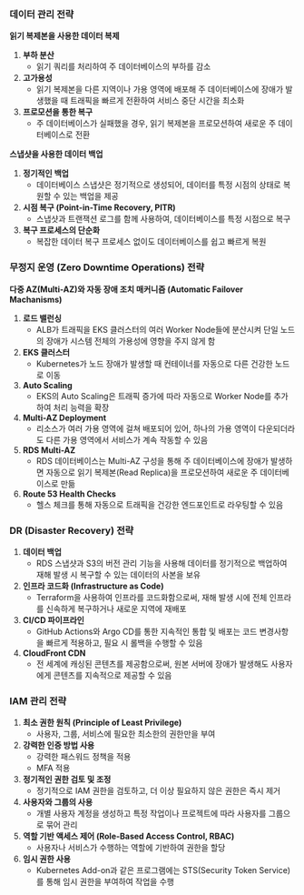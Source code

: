 ### 데이터 관리 전략

**읽기 복제본을 사용한 데이터 복제**

1. **부하 분산**
    - 읽기 쿼리를 처리하여 주 데이터베이스의 부하를 감소
2. **고가용성**
    - 읽기 복제본을 다른 지역이나 가용 영역에 배포해 주 데이터베이스에 장애가 발생했을 때 트래픽을 빠르게 전환하여 서비스 중단 시간을 최소화
3. **프로모션을 통한 복구**
    - 주 데이터베이스가 실패했을 경우, 읽기 복제본을 프로모션하여 새로운 주 데이터베이스로 전환

**스냅샷을 사용한 데이터 백업**

1. **정기적인 백업**
    - 데이터베이스 스냅샷은 정기적으로 생성되어, 데이터를 특정 시점의 상태로 복원할 수 있는 백업을 제공
2. **시점 복구 (Point-in-Time Recovery, PITR)**
    - 스냅샷과 트랜잭션 로그를 함께 사용하여, 데이터베이스를 특정 시점으로 복구
3. **복구 프로세스의 단순화**
    - 복잡한 데이터 복구 프로세스 없이도 데이터베이스를 쉽고 빠르게 복원

### 무정지 운영 (Zero Downtime Operations) 전략

**다중 AZ(Multi-AZ)와 자동 장애 조치 매커니즘 (Automatic Failover Machanisms)**

1. **로드 밸런싱**
    - ALB가 트래픽을 EKS 클러스터의 여러 Worker Node들에 분산시켜 단일 노드의 장애가 시스템 전체의 가용성에 영향을 주지 않게 함
2. **EKS 클러스터**
    - Kubernetes가 노드 장애가 발생할 때 컨테이너를 자동으로 다른 건강한 노드로 이동
3. **Auto Scaling**
    - EKS의 Auto Scaling은 트래픽 증가에 따라 자동으로 Worker Node를 추가하여 처리 능력을 확장
4. **Multi-AZ Deployment**
    - 리소스가 여러 가용 영역에 걸쳐 배포되어 있어, 하나의 가용 영역이 다운되더라도 다른 가용 영역에서 서비스가 계속 작동할 수 있음
5. **RDS Multi-AZ**
    - RDS 데이터베이스는 Multi-AZ 구성을 통해 주 데이터베이스에 장애가 발생하면 자동으로 읽기 복제본(Read Replica)을 프로모션하여 새로운 주 데이터베이스로 만듦
6. **Route 53 Health Checks**
    - 헬스 체크를 통해 자동으로 트래픽을 건강한 엔드포인트로 라우팅할 수 있음

### DR (Disaster Recovery) 전략

1. **데이터 백업**
    - RDS 스냅샷과 S3의 버전 관리 기능을 사용해 데이터를 정기적으로 백업하여 재해 발생 시 복구할 수 있는 데이터의 사본을 보유
2. **인프라 코드화 (Infrastructure as Code)**
    - Terraform을 사용하여 인프라를 코드화함으로써, 재해 발생 시에 전체 인프라를 신속하게 복구하거나 새로운 지역에 재배포
3. **CI/CD 파이프라인**
    - GitHub Actions와 Argo CD를 통한 지속적인 통합 및 배포는 코드 변경사항을 빠르게 적용하고, 필요 시 롤백을 수행할 수 있음
4. **CloudFront CDN**
    - 전 세계에 캐싱된 콘텐츠를 제공함으로써, 원본 서버에 장애가 발생해도 사용자에게 콘텐츠를 지속적으로 제공할 수 있음

### IAM 관리 전략

1. **최소 권한 원칙 (Principle of Least Privilege)**
    - 사용자, 그룹, 서비스에 필요한 최소한의 권한만을 부여
2. **강력한 인증 방법 사용**
    - 강력한 패스워드 정책을 적용
    - MFA 적용
3. **정기적인 권한 검토 및 조정**
    - 정기적으로 IAM 권한을 검토하고, 더 이상 필요하지 않은 권한은 즉시 제거
4. **사용자와 그룹의 사용**
    - 개별 사용자 계정을 생성하고 특정 작업이나 프로젝트에 따라 사용자를 그룹으로 묶어 관리
5. **역할 기반 액세스 제어 (Role-Based Access Control, RBAC)**
    - 사용자나 서비스가 수행하는 역할에 기반하여 권한을 할당
6. **임시 권한 사용**
    - Kubernetes Add-on과 같은 프로그램에는 STS(Security Token Service)를 통해 임시 권한을 부여하여 작업을 수행